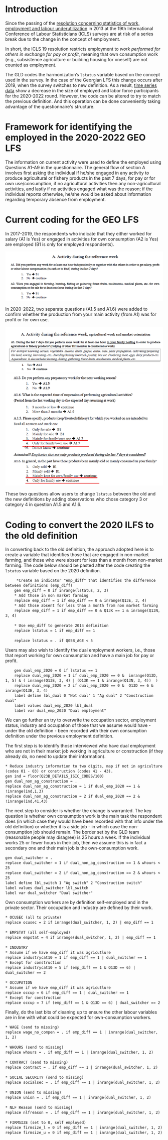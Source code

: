 # Introduction
Since the passing of the [resolution concerning statistics of work, employment and labour underutilization](https://www.ilo.org/global/statistics-and-databases/standards-and-guidelines/resolutions-adopted-by-international-conferences-of-labour-statisticians/WCMS_230304/lang--en/index.htm) in 2013 at the 19th International Conference of Labour Statisticians (ICLS) surveys are at risk of a series break due to the change in the concept of employment.

In short, the ICLS 19 resolution restricts employment to *work performed for others in exchange for pay or profit*, meaning that own consumption work (e.g., subsistence agriculture or building housing for oneself) are not counted as employment.

The GLD codes the harmonization’s `lstatus` variable based on the concept used in the survey. In the case of the Georgian LFS this change occurs after 2019, when the survey switches to new definition. As a result, [time series data](utilities/GEO_lstatus.png) show a decrease in the size of employed and labor force participants for the 2020-2022 round. However, the code can be altered to try to match the previous definition. And this operation can be done conveniently taking advantage of the questionnaire's structure. 

# Framework for identifying the employed in the 2020-2022 GEO LFS

The information on current activity were used to define the employed using Questions A1-A9 in the questionnaire. The general flow of section A involves first asking the individual if he/she engaged in any activity to produce agricultural or fishery products in the past 7 days, for pay or for own use/consumption, if no agricultural activities then any non-agricultural activities, and lastly if no activities engaged what was the reason; if the individual reports otherwise, he/she would be asked about information regarding temporary absence from employment. 


# Current coding for the GEO LFS

In 2017-2019, the respondents who indicate that they either worked for salary (A1 is Yes) or engaged in activities for own consumption (A2 is Yes) are employed (B1 is only for employed respondents).

![2017_questionnaire](utilities/2017_icls.png)

In 2020-2022, two separate questions (A1.5 and A1.6) were added to confirm whether the production from your main activity (from A1) was for profit or for own use.

![2020_questionnaire1](utilities/2020_icls_1.png)
![2020_questionnaire2](utilities/2020_icls_2.png)

These two questions allow users to change `lstatus` between the old and the new definitions by adding observations who chose category 3 or category 4 in question A1.5 and A1.6.



# Coding to convert the 2020 ILFS to the old definition

In converting back to the old definition, the approach adopted here is to create a variable that identifies those that are engaged in non-market farming, and those who were absent for less than a month from non-market farming. The code below should be pasted after the code creating the `lstatus` variable based on the 2020 definition. 

```
	 *Create an indicator "emp_diff" that identifies the difference between definitions (emp_diff)
	gen emp_diff = 0 if inrange(lstatus, 2, 3) 
	* Add those in non market farming
	replace emp_diff = 1 if emp_diff == 0 & inrange(Q13E, 3, 4)
	* Add those absent for less than a month from non market farming
	replace emp_diff = 1 if emp_diff == 0 & Q13K == 1 & inrange(Q13N, 3, 4)
	
	* Use emp_diff to generate 2014 definition
	replace lstatus = 1 if emp_diff == 1
	
	replace lstatus = . if Q05B_AGE < 5

```

Users may also wish to  identify the dual employment workers, i.e., those that report working for own consumption and have a main job for pay or profit. 

```
	gen dual_emp_2020 = 0 if lstatus == 1
	replace dual_emp_2020 = 1 if dual_emp_2020 == 0 &  inrange(Q13D, 1, 5) & ( inrange(Q13E, 3, 4) | (Q13K == 1 & inrange(Q13N, 3, 4))  )
	replace dual_emp_2020 = 2 if dual_emp_2020 == 0 &  Q13D == 6 & inrange(Q13E, 3, 4)
	label define lbl_dual 0 "Not dual" 1 "Ag dual" 2 "Construction dual"
	label values dual_emp_2020 lbl_dual
	label var dual_emp_2020 "Dual employment"
```

We can go further an try to overwrite the occupation sector, employment status, industry and occupation of those that we assume would have - under the old definition - been recorded with their own consumption definition under the previous employment definition.

The first step is to identify those interviewed who have dual employment who are not in their market job working in agriculture or construction (if they already do, no need to update their information).

```
* Reduce industry information to two digits, map if not in agriculture (codes 01 - 03) or construction (codes 41 - 43).
gen ind = floor(Q23B_DETAILS_ISIC_CODES/100)
gen dual_non_ag_construction = .
replace dual_non_ag_construction = 1 if dual_emp_2020 == 1 & !inrange(ind,1,3) 
replace dual_non_ag_construction = 2 if dual_emp_2020 == 2 & !inrange(ind,41,43)
```

The next step to consider is whether the change is warranted. The key question is whether own consumption work is the main task the respondent does (in which case they would have been recorded with that info under the old definition) or whether it is a side job - in which case the non-consumption job should remain. The border set by the GLD team (reasonable people may disagree) is 25 hours a week. If the individual works 25 or fewer hours in their job, then we assume this is in fact a secondary one and their main job is the own-consumption work.

```
gen dual_switcher = .
replace dual_switcher = 1 if dual_non_ag_construction == 1 & whours < 25
replace dual_switcher = 2 if dual_non_ag_construction == 2 & whours < 25
label define lbl_switch 1 "Ag switch" 2 "Construction switch"
label values dual_switcher lbl_switch
label var dual_switcher "Dual switcher"
```

Own consumption workers are by definition self-employed and in the private sector. Their occupation and industry are defined by their work.

```
* OCUSEC (all to private)
replace ocusec = 2 if inrange(dual_switcher, 1, 2) | emp_diff == 1

* EMPSTAT (all self-employed)
replace empstat = 4 if inrange(dual_switcher, 1, 2) | emp_diff == 1

* INDUSTRY
* Assume if we have emp_diff it was agricutlure
replace industrycat10 = 1 if emp_diff == 1 | dual_switcher == 1
* Except for construction
replace industrycat10 = 5 if (emp_diff == 1 & Q13D == 6) | dual_switcher == 2

* OCCUPATION
* Assume if we have emp_diff it was agricutlure
replace occup = 6 if emp_diff == 1 | dual_switcher == 1
* Except for construction
replace occup = 7 if (emp_diff == 1 & Q13D == 6) | dual_switcher == 2
```

Finally, do the last bits of cleaning up to ensure the other labour variables are in line with what could be expected for own-consumption workers.

```
* WAGE (send to missing)
replace wage_no_compen = . if emp_diff == 1 | inrange(dual_switcher, 1, 2)

* WHOURS (send to missing)
replace whours = . if emp_diff == 1 | inrange(dual_switcher, 1, 2)

* CONTRACT (send to missing)
replace contract = . if emp_diff == 1 | inrange(dual_switcher, 1, 2)

* SOCIAL SECURITY (send to missing)
replace socialsec = . if emp_diff == 1 | inrange(dual_switcher, 1, 2)

* UNION (send to missing)
replace union = . if emp_diff == 1 | inrange(dual_switcher, 1, 2)

* NLF Reason (send to missing)
replace nlfreason = . if emp_diff == 1 | inrange(dual_switcher, 1, 2)

* FIRMSIZE (set to 0, self employed)
replace firmsize_l = 0 if emp_diff == 1 | inrange(dual_switcher, 1, 2)
replace firmsize_u = 0 if emp_diff == 1 | inrange(dual_switcher, 1, 2)
```
